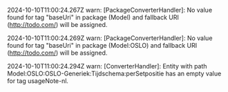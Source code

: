 2024-10-10T11:00:24.267Z warn: [PackageConverterHandler]: No value found for tag "baseUri" in package (Model) and fallback URI (http://todo.com/) will be assigned.

2024-10-10T11:00:24.269Z warn: [PackageConverterHandler]: No value found for tag "baseUri" in package (Model:OSLO) and fallback URI (http://todo.com/) will be assigned.

2024-10-10T11:00:24.294Z warn: [ConverterHandler]: Entity with path Model:OSLO:OSLO-Generiek:Tijdschema:perSetpositie has an empty value for tag usageNote-nl.


